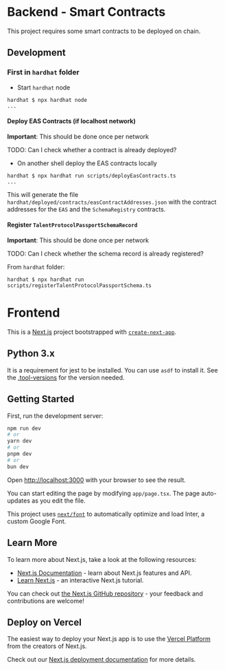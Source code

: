 # Backend - Smart Contracts

This project requires some smart contracts to be deployed on chain.

## Development

### First in `hardhat` folder

- Start `hardhat` node

```shell
hardhat $ npx hardhat node
...
```

#### Deploy EAS Contracts (if localhost network)

**Important**: This should be done once per network

TODO: Can I check whether a contract is already deployed?

- On another shell deploy the EAS contracts locally

```shell
hardhat $ npx hardhat run scripts/deployEasContracts.ts
...
```

This will generate the file `hardhat/deployed/contracts/easContractAddresses.json` with the contract addresses
for the `EAS` and the `SchemaRegistry` contracts.

#### Register `TalentProtocolPassportSchemaRecord`

**Important**: This should be done once per network

TODO: Can I check whether the schema record is already registered?

From `hardhat` folder:

```shell
hardhat $ npx hardhat run scripts/registerTalentProtocolPassportSchema.ts
```

# Frontend

This is a [Next.js](https://nextjs.org/) project bootstrapped with [`create-next-app`](https://github.com/vercel/next.js/tree/canary/packages/create-next-app).

## Python 3.x

It is a requirement for jest to be installed. You can use `asdf` to install it. See the [.tool-versions](./.tool-versions) for the version
needed.

## Getting Started

First, run the development server:

```bash
npm run dev
# or
yarn dev
# or
pnpm dev
# or
bun dev
```

Open [http://localhost:3000](http://localhost:3000) with your browser to see the result.

You can start editing the page by modifying `app/page.tsx`. The page auto-updates as you edit the file.

This project uses [`next/font`](https://nextjs.org/docs/basic-features/font-optimization) to automatically optimize and load Inter, a custom Google Font.

## Learn More

To learn more about Next.js, take a look at the following resources:

- [Next.js Documentation](https://nextjs.org/docs) - learn about Next.js features and API.
- [Learn Next.js](https://nextjs.org/learn) - an interactive Next.js tutorial.

You can check out [the Next.js GitHub repository](https://github.com/vercel/next.js/) - your feedback and contributions are welcome!

## Deploy on Vercel

The easiest way to deploy your Next.js app is to use the [Vercel Platform](https://vercel.com/new?utm_medium=default-template&filter=next.js&utm_source=create-next-app&utm_campaign=create-next-app-readme) from the creators of Next.js.

Check out our [Next.js deployment documentation](https://nextjs.org/docs/deployment) for more details.
